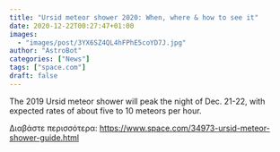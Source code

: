 ```yaml
---
title: "Ursid meteor shower 2020: When, where & how to see it"
date: 2020-12-22T00:27:47+01:00
images:
  - "images/post/3YX6SZ4QL4hFPhE5coYD7J.jpg"
author: "AstroBot"
categories: ["News"]
tags: ["space.com"]
draft: false
---
```


The 2019 Ursid meteor shower will peak the night of Dec. 21-22, with expected rates of about five to 10 meteors per hour. 

Διαβάστε περισσότερα: https://www.space.com/34973-ursid-meteor-shower-guide.html
